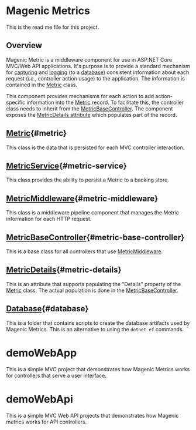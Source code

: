 # Magenic Metrics
This is the read me file for this project.

## Overview
Magenic Metric is a middleware component for use in ASP.NET Core MVC/Web API applications.
It's purpose is to provide a standard mechanism for [capturing](#metric-middleware) and [logging](#metric-service) 
(to a [database](#database)) consistent information about each request (*i.e.*, controller action usage) to the application.
The information is contained in the [Metric](#metric) class.

This component provides mechanisms for each action to add action-specific information into the [Metric](#metric) record.
To facilitate this, the controller class needs to inherit from the [MetricBaseController](#metric-base-controller).
The component exposes the [MetricDetails attribute](#metric-details) which populates part of the record.

## [Metric](Documentation/Metric.md){#metric}
This class is the data that is persisted for each MVC controller interaction.

## [MetricService](Documentation/MetricService.md){#metric-service}
This class provides the ability to persist a Metric to a backing store.

## [MetricMiddleware](Documentation/MetricMiddleware.md){#metric-middleware}
This class is a middleware pipeline component that manages the Metric information for each HTTP request.

## [MetricBaseController](Documentation/MetricBaseController.md){#metric-base-controller}
This is a base class for all controllers that use [MetricMiddleware](#metric-middleware).

## [MetricDetails](Documentation/MetricDetails.md){#metric-details}
This is an attribute that supports populating the "Details" property of the [Metric](#metric) class.
The actual population is done in the [MetricBaseController](#metric-base-controller).

## [Database](Documentation/Database.md){#database}
This is a folder that contains scripts to create the database artifacts used by Magenic Metrics. This is an alternative to using the `dotnet ef` commands.

# demoWebApp
This is a simple MVC project that demonstrates how Magenic Metrics works for controllers that serve a user interface.

# demoWebApi
This is a simple MVC Web API projects that demonstrates how Magenic metrics works for API controllers.

